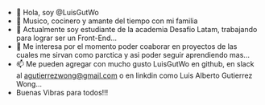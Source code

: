 - 👋 Hola, soy @LuisGutWo
- 👀 Musico, cocinero y amante del tiempo con mi familia
- 🌱 Actualmente soy estudiante de la academia Desafio Latam, trabajando para lograr ser un Front-End...
- 💞️ Me interesa por el momento poder coaborar en proyectos de las cuales me sirvan como parctica y asi poder seguir aprendiendo mas...
- 📫 Me pueden agregar con mucho gusto LuisGutWo en github, en slack al agutierrezwong@gmail.com o en linkdin como Luis Alberto Gutierrez Wong...
- Buenas Vibras para todos!!!

<!---
LuisGutWo/LuisGutWo is a ✨ special ✨ repository because its `README.md` (this file) appears on your GitHub profile.
You can click the Preview link to take a look at your changes.
--->
